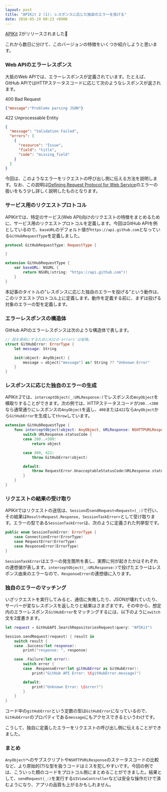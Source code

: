 ```yaml
---
layout: post
title: "APIKit 2 (1): レスポンスに応じた独自のエラーを投げる"
date: 2016-05-19 00:23 +0900
---
```


[APIKit](https://github.com/ishkawa/APIKit) 2がリリースされました🎉  

これから数日に分けて、このバージョンの特徴をいくつか紹介しようと思います。

### Web APIのエラーレスポンス

大抵のWeb APIでは、エラーレスポンスが定義されています。たとえば、GitHub APIではHTTPステータスコードに応じて次のようなレスポンスが返されます。

400 Bad Request

```json
{"message":"Problems parsing JSON"}
```

422 Unprocessable Entity

```json
{
  "message": "Validation Failed",
  "errors": [
    {
      "resource": "Issue",
      "field": "title",
      "code": "missing_field"
    }
  ]
}
```

今回は、このようなエラーをリクエストの呼び出し側に伝える方法を説明します。なお、この説明は[Defining Request Protocol for Web Service](https://github.com/ishkawa/APIKit/blob/2.0.0/Documentation/DefiningRequestProtocolForWebService.md)のエラーの扱いをもう少し詳しく説明したものとなります。

### サービス用のリクエストプロトコル

APIKitでは、特定のサービス(Web API)向けのリクエストの特徴をまとめるために、サービス用のリクエストプロトコルを定義します。今回はGitHub APIを例としているので、`baseURL`のデフォルト値が`https://api.github.com`となっている`GitHubRequestType`を定義しました。

```swift
protocol GitHubRequestType: RequestType {

}

extension GitHubRequestType {
    var baseURL: NSURL {
        return NSURL(string: "https://api.github.com")!
    }
}
```

本記事のタイトルの"レスポンスに応じた独自のエラーを投げる"という動作は、このリクエストプロトコル上に定義します。動作を定義する前に、まずは投げる対象のエラーの型を定義します。

### エラーレスポンスの構造体

GitHub APIのエラーレスポンスは次のような構造体で表します。

```swift
// 話を単純にするために422の`errors`は省略。
struct GitHubError: ErrorType {
    let message: String

    init(object: AnyObject) {
        message = object["message"] as? String ?? "Unknown Error"
    }
}
```

### レスポンスに応じた独自のエラーの生成

APIKit 2では、`interceptObject(_:URLResponse:)`でレスポンスの`AnyObject`を横取りすることができます。次の例では、HTTPステータスコードが`200..<300`なら通常通りにレスポンスの`AnyObject`を返し、`400`または`422`なら`AnyObject`から`GitHubError`を生成して`throw`しています。

```swift
extension GitHubRequestType {
    func interceptObject(object: AnyObject, URLResponse: NSHTTPURLResponse) throws -> AnyObject {
        switch URLResponse.statusCode {
        case 200..<300:
            return object

        case 400, 422:
            throw GitHubError(object)

        default:
            throw RequestError.UnacceptableStatusCode(URLResponse.statusCode)
        }
    }
}
```

### リクエストの結果の受け取り

APIKitではリクエストの送信は、`Session`の`sendRequest<Request>(_:)`で行い、その結果は`Result<Request.Response, SessionTaskError>`として受け取ります。エラーの型である`SessionTaskError`は、次のように定義された列挙型です。

```swift
public enum SessionTaskError: ErrorType {
    case ConnectionError(ErrorType)
    case RequestError(ErrorType)
    case ResponseError(ErrorType)
}
```

`SessionTaskError`はエラーの発生箇所を表し、実際に何が起きたかはそれぞれの連想値が表します。`interceptObject(_:URLResponse:)`で投げたエラーはレスポンス由来のエラーなので、`ResponseError`の連想値に入ります。

### 独自のエラーのマッチング

いざリクエストを実行してみると、通信に失敗したり、JSONが壊れていたり、サーバーが変なレスポンスを返したりと結果はさまざまです。その中から、想定内のエラーレスポンス`GitHubError`をマッチングするには、以下のように`switch`文を2度書きます。

```swift
let request = GitHubAPI.SearchRepositoriesRequest(query: "APIKit")

Session.sendRequest(request) { result in
    switch result {
    case .Success(let response):
        print("response: ", response)

    case .Failure(let error):
        switch error {
        case .ResponseError(let gitHubError as GitHubError):
            print("GitHub API Error: \(gitHubError.message)")

        default:
            print("Unknown Error: \(error)")
        }
    }
}
```

コード中の`gitHubError`という定数の型は`GitHubError`になっているので、`GitHubError`のプロパティである`message`にもアクセスできるというわけです。

こうして、独自に定義したエラーをリクエストの呼び出し側に伝えることができました。

### まとめ

`AnyObject`へのサブスクリプトや`NSHTTPURLResponse`のステータスコードの比較など、より原始的(?)な型を扱うコードはミスを犯しやすいです。今回の例では、こういった類のコードをプロトコル側にまとめることができました。結果として、`sendRequest(_:)`を実行する`UIViewController`などは安全な操作だけで済むようになり、アプリの品質も上がるかもしれません。
